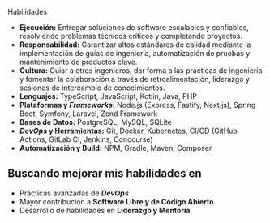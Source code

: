 Habilidades

* **Ejecución:** Entregar soluciones de software escalables y confiables, resolviendo problemas técnicos críticos y completando proyectos.
* **Responsabilidad:** Garantizar altos estándares de calidad mediante la implementación de guías de ingeniería, automatización de pruebas y mantenimiento de productos clave.
* **Cultura:** Guiar a otros ingenieros, dar forma a las prácticas de ingeniería y fomentar la colaboración a través de retroalimentación, liderazgo y sesiones de intercambio de conocimientos.  
* **Lenguajes:** TypeScript, JavaScript, Kotlin, Java, PHP
* **Plataformas y _Frameworks_:** Node.js (Express, Fastify, Next.js), Spring Boot, Symfony, Laravel, Zend Framework
* **Bases de Datos:** PostgreSQL, MySQL, SQLite
* **_DevOps_ y Herramientas:** Git, Docker, Kubernetes, CI/CD (GitHub Actions, GitLab CI, Jenkins, Concourse)
* **Automatización y Build:** NPM, Gradle, Maven, Composer

## **Buscando mejorar mis habilidades en**

* Prácticas avanzadas de **_DevOps_**
* Mayor contribución a **Software Libre y de Código Abierto**  
* Desarrollo de habilidades en **Liderazgo y Mentoría**  
